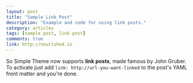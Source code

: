 ```yaml
---
layout: post
title: "Sample Link Post"
description: "Example and code for using link posts."
category: articles
tags: [sample post, link post]
comments: true
link: http://nourished.io
---
```


So Simple Theme now supports **link posts**, made famous by John Gruber. To activate just add `link: http://url-you-want-linked` to the post's YAML front matter and you're done.